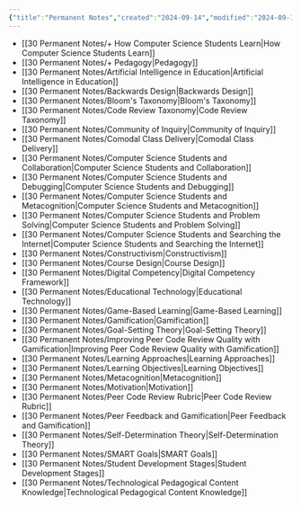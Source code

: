 ```yaml
---
{"title":"Permanent Notes","created":"2024-09-14","modified":"2024-09-14","dg-publish":true,"dg-permalink":"permanent-notes","permalink":"/permanent-notes/","dgPassFrontmatter":true,"updated":"2024-09-14"}
---
```




- [[30 Permanent Notes/+ How Computer Science Students Learn\|How Computer Science Students Learn]]
- [[30 Permanent Notes/+ Pedagogy\|Pedagogy]]
- [[30 Permanent Notes/Artificial Intelligence in Education\|Artificial Intelligence in Education]]
- [[30 Permanent Notes/Backwards Design\|Backwards Design]]
- [[30 Permanent Notes/Bloom's Taxonomy\|Bloom's Taxonomy]]
- [[30 Permanent Notes/Code Review Taxonomy\|Code Review Taxonomy]]
- [[30 Permanent Notes/Community of Inquiry\|Community of Inquiry]]
- [[30 Permanent Notes/Comodal Class Delivery\|Comodal Class Delivery]]
- [[30 Permanent Notes/Computer Science Students and Collaboration\|Computer Science Students and Collaboration]]
- [[30 Permanent Notes/Computer Science Students and Debugging\|Computer Science Students and Debugging]]
- [[30 Permanent Notes/Computer Science Students and Metacognition\|Computer Science Students and Metacognition]]
- [[30 Permanent Notes/Computer Science Students and Problem Solving\|Computer Science Students and Problem Solving]]
- [[30 Permanent Notes/Computer Science Students and Searching the Internet\|Computer Science Students and Searching the Internet]]
- [[30 Permanent Notes/Constructivism\|Constructivism]]
- [[30 Permanent Notes/Course Design\|Course Design]]
- [[30 Permanent Notes/Digital Competency\|Digital Competency Framework]]
- [[30 Permanent Notes/Educational Technology\|Educational Technology]]
- [[30 Permanent Notes/Game-Based Learning\|Game-Based Learning]]
- [[30 Permanent Notes/Gamification\|Gamification]]
- [[30 Permanent Notes/Goal-Setting Theory\|Goal-Setting Theory]]
- [[30 Permanent Notes/Improving Peer Code Review Quality with Gamification\|Improving Peer Code Review Quality with Gamification]]
- [[30 Permanent Notes/Learning Approaches\|Learning Approaches]]
- [[30 Permanent Notes/Learning Objectives\|Learning Objectives]]
- [[30 Permanent Notes/Metacognition\|Metacognition]]
- [[30 Permanent Notes/Motivation\|Motivation]]
- [[30 Permanent Notes/Peer Code Review Rubric\|Peer Code Review Rubric]]
- [[30 Permanent Notes/Peer Feedback and Gamification\|Peer Feedback and Gamification]]
- [[30 Permanent Notes/Self-Determination Theory\|Self-Determination Theory]]
- [[30 Permanent Notes/SMART Goals\|SMART Goals]]
- [[30 Permanent Notes/Student Development Stages\|Student Development Stages]]
- [[30 Permanent Notes/Technological Pedagogical Content Knowledge\|Technological Pedagogical Content Knowledge]]


